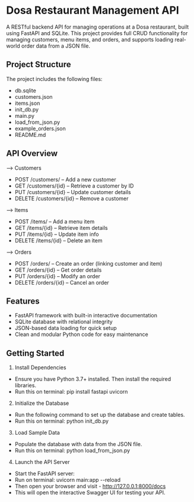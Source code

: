 # Dosa Restaurant Management API


A RESTful backend API for managing operations at a Dosa restaurant, built using FastAPI and SQLite. This project provides full CRUD functionality for managing customers, menu items, and orders, and supports loading real-world order data from a JSON file.

## Project Structure

The project includes the following files:

- db.sqlite
- customers.json
- items.json
- init_db.py
- main.py
- load_from_json.py
- example_orders.json
- README.md
  

## API Overview

--> Customers
- POST /customers/ – Add a new customer
- GET /customers/{id} – Retrieve a customer by ID
- PUT /customers/{id} – Update customer details
- DELETE /customers/{id} – Remove a customer

--> Items
- POST /items/ – Add a menu item
- GET /items/{id} – Retrieve item details
- PUT /items/{id} – Update item info
- DELETE /items/{id} – Delete an item

--> Orders
- POST /orders/ – Create an order (linking customer and item)
- GET /orders/{id} – Get order details
- PUT /orders/{id} – Modify an order
- DELETE /orders/{id} – Cancel an order

## Features

- FastAPI framework with built-in interactive documentation
- SQLite database with relational integrity
- JSON-based data loading for quick setup
- Clean and modular Python code for easy maintenance
  
## Getting Started

1. Install Dependencies

- Ensure you have Python 3.7+ installed. Then install the required libraries.
- Run this on terminal: pip install fastapi uvicorn

2. Initialize the Database

- Run the following command to set up the database and create tables.
- Run this on terminal: python init_db.py

3. Load Sample Data

- Populate the database with data from the JSON file.
- Run this on terminal: python load_from_json.py

4. Launch the API Server

- Start the FastAPI server:
- Run on terminal: uvicorn main:app --reload
- Then open your browser and visit - http://127.0.0.1:8000/docs
- This will open the interactive Swagger UI for testing your API.
